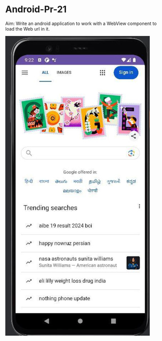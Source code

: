 # Android-Pr-21

Aim: Write an android application to work with a WebView component to load the Web url in it.

![](./ss1.png)
